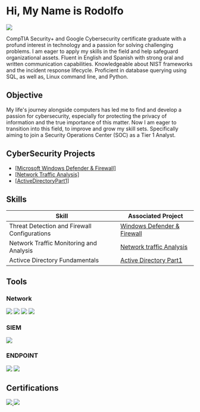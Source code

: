 # Hi, My Name is Rodolfo
<a href="https://www.linkedin.com/in/rodolfo-bueno/"><img src="https://img.shields.io/badge/-LinkedIn-0072b1?&style=for-the-badge&logo=linkedin&logoColor=white" /></a>


CompTIA Security+ and Google Cybersecurity certificate graduate with a profund interest in technology and a passion for solving challenging problems. I am eager to apply my skills in the field and help safeguard organizational assets. Fluent in English and Spanish with strong oral and written communication capabilities.  Knowledgeable about NIST frameworks and the incident response lifecycle. Proficient in database querying using SQL, as well as, Linux command line, and Python.

## Objective

My life's journey alongside computers has led me to find and develop a passion for cybersecurity, especially for protecting the privacy of information and the true importance of this matter. Now I am eager to transition into this field, to improve and grow my skill sets. Specifically aiming to join a Security Operations Center (SOC) as a Tier 1 Analyst.


## CyberSecurity Projects
- <a href="https://github.com/RodolfoMBD/Microsolft-Windows-Defender-and-Firewall/blob/main/README.md">[Microsoft Windows Defender & Firewall]</a>
- <a href="https://github.com/RodolfoMBD/Intro-To-Network-Traffic-Analysis/blob/main/README.md"> [Network Traffic Analysis]</a>
- <a href="https://github.com/RodolfoMBD/ActiveDirectoryProject/blob/main/README.md"> [ActiveDirectoryPart1]</a>


## Skills

| Skill                                         | Associated Project         |
|-----------------------------------------------|----------------------------|
| Threat Detection and Firewall Configurations          |  <a href="https://github.com/RodolfoMBD/Microsolft-Windows-Defender-and-Firewall/blob/main/README.md">Windows Defender & Firewall</a> |
| Network Traffic Monitoring and Analysis | <a href="https://github.com/RodolfoMBD/Intro-To-Network-Traffic-Analysis/blob/main/README.md">Network traffic Analysis</a> |
| Activce Directory Fundamentals | <a href="https://github.com/RodolfoMBD/ActiveDirectoryProject/blob/main/README.md">Active Directory Part1</a> |



## Tools


### Network
<div>
    <img src="https://img.shields.io/badge/Wireshark-blue?style=for-the-badge&logo=wireshark" />
    <img src="https://img.shields.io/badge/TCPdump-beige?style=for-the-badge&logo=tcpdump" />
    <img src="https://img.shields.io/badge/NetCat-red?style=for-the-badge" />
    <img src="https://img.shields.io/badge/NMap-gray?style=for-the-badge&logo=nmap" />


</div>


### SIEM
<div>
    <img src="https://img.shields.io/badge/SPLUNK-orange?style=for-the-badge&logo=spunk&link=https%3A%2F%2Fwww.splunk.com%2F" />
</div>

### ENDPOINT
<div>
    <img src="https://img.shields.io/badge/Windows_Defender-blue?style=for-the-badge&logo=windows" />
    <img src="https://camo.githubusercontent.com/cd7afa6c006781103b5bdf39bf124432be912fcb5a01f00643f25e60ee6b13cd/68747470733a2f2f696d672e736869656c64732e696f2f62616467652f4163746976652532304469726563746f72792d677265656e3f7374796c653d666f722d7468652d6261646765266c6f676f3d4144266c6f676f436f6c6f723d79656c6c6f77266c6162656c436f6c6f723d677265656e" />
</div>

## Certifications
<div>
<a href="https://www.credly.com/badges/6209e345-3b8d-4a5f-9d55-1872131da801/linked_in_profile"><img src="https://img.shields.io/badge/CompTIA_Security%2B-red?style=for-the-badge&logo=Comptia" />
<a href="https://www.credly.com/badges/371b7448-01ad-4712-bf14-dc6ee167cb5b/linked_in_profile"><img src="https://img.shields.io/badge/Google_CyberSecurity-yellow?style=for-the-badge&logo=google" />
</div>

